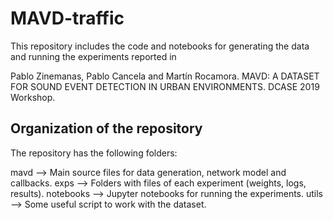 # MAVD-traffic

This repository includes the code and notebooks for generating the data and running the experiments reported in

Pablo Zinemanas, Pablo Cancela and Martín Rocamora. MAVD: A DATASET FOR SOUND EVENT DETECTION IN URBAN ENVIRONMENTS. DCASE 2019 Workshop.

## Organization of the repository

The repository has the following folders:

mavd --> Main source files for data generation, network model and callbacks.
exps --> Folders with files of each experiment (weights, logs, results).
notebooks --> Jupyter notebooks for running the experiments.
utils --> Some useful script to work with the dataset.